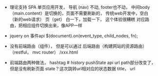 - 理论支持
  SPA 单页应用开发， 导航 (nav) 不动, footer也不动， 中间body（main.content）是切换的，页面不需要刷新的，
  传统web开发中，空白 （新的web请求） 页（get）
  白一下，加载一下， 这个体验很糟糕
  对应路由，把相应组件切换出来，像APP一样

- jquery on 事件api
$(document).on(event_type, child_nodes, fn);
- 没有前端路由（组件）， 但是可以通过 后端路由（构建网站的资源路由）（restful， mvc router）  /xxx.html

- 前端路由两种做法， hashtag #
  history pushState api url path部分改变了， 但是没有刷新页面 
  state？这次跳转url相对应的状态数据 
  title， 
  url
